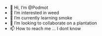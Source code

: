 - 👋 Hi, I’m @Podmot
- 👀 I’m interested in weed
- 🌱 I’m currently learning smoke
- 💞️ I’m looking to collaborate on a
plantation
- 📫 How to reach me ... I dont know

<!---
Podmot/Podmot is a ✨ special ✨ repository because its `README.md` (this file) appears on your GitHub profile.
You can click the Preview link to take a look at your changes.
--->

